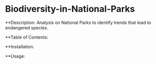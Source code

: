 # Biodiversity-in-National-Parks

**Description:
Analysis on National Parks to identify trends that lead to endangered species. 

**Table of Contents:

**Installation:

**Usage:
